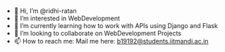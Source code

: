 - 👋 Hi, I’m @ridhi-ratan
- 👀 I’m interested in WebDevelopment
- 🌱 I’m currently learning how to work with APIs using Django and Flask
- 💞️ I’m looking to collaborate on WebDevelopment Projects
- 📫 How to reach me: Mail me here: b19192@students.iitmandi.ac.in

<!---
ridhi-ratan/ridhi-ratan is a ✨ special ✨ repository because its `README.md` (this file) appears on your GitHub profile.
You can click the Preview link to take a look at your changes.
--->
